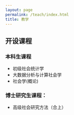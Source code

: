 ```yaml
---
layout: page
permalink: /teach/index.html
title: 教学
---
```



## **开设课程**

### 本科生课程
- 初级社会统计学
- 大数据分析与计算社会学 
- 社会学(概论)

### 博士研究生课程：
- 高级社会研究方法（合上）




